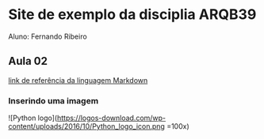 # Site de exemplo da disciplia ARQB39

Aluno: Fernando Ribeiro

## Aula 02
[link de referência da linguagem Markdown](https://markdown.net.br/)

### Inserindo uma imagem

![Python logo](https://logos-download.com/wp-content/uploads/2016/10/Python_logo_icon.png =100x)

